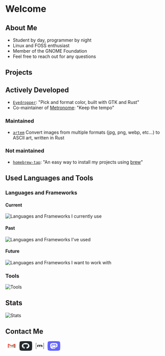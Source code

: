 # Welcome

## About Me
 - Student by day, programmer by night
 - Linux and FOSS enthusiast
 - Member of the GNOME Foundation
 - Feel free to reach out for any questions

## Projects

## Actively Developed
 - [`Eyedropper`](https://github.com/FineFindus/eyedropper): "Pick and format color, built with GTK and Rust"
 - Co-maintainer of [Metronome](https://gitlab.gnome.org/World/metronome): "Keep the tempo"

### Maintained

 - [`artem`](https://github.com/FineFindus/artem) Convert images from multiple formats (jpg, png, webp, etc…) to ASCII art, written in Rust 

### Not maintained
 - [`homebrew-tap`](https://github.com/FineFindus/homebrew-tap): "An easy way to install my projects using [brew](https://github.com/Homebrew/brew/)"

## Used Languages and Tools

### Languages and Frameworks

#### Current
![Languages and Frameworks I currently use](https://skillicons.dev/icons?i=rust,gtk,java)

#### Past
![Languages and Frameworks I've used](https://skillicons.dev/icons?i=dart,flutter,ts)

#### Future
![Languages and Frameworks I want to work with](https://skillicons.dev/icons?i=c,activitypub)


### Tools
![Tools](https://skillicons.dev/icons?i=androidstudio,vscode,neovim,git,github,gitlab,githubactions,bash,linux)

## Stats

![Stats](https://github-readme-stats.vercel.app/api?username=FineFindus)

<!-- ![Languages I use](https://github-readme-stats.vercel.app/api/top-langs?username=FineFindus&layout=compact) -->

## Contact Me

<p align="left">
<a href="mailto:FineFindus@proton.me" target="blank"><img align="center" src="./assets/mail.svg" alt="" height="30" width="40" /></a>
<a href="https://github.com/FineFindus/FineFindus/issues/new" target="blank"><img align="center" src="./assets/github.svg" alt="" height="30" width="40" /></a>
<!-- <a href="https://t.me/FineFindus" target="blank"><img align="center" src="./assets/telegram.svg" alt="" height="30" width="40" /></a> -->
<a href="https://matrix.to/#/@finefindus:matrix.org" target="blank"><img align="center" src="./assets/matrix.svg" alt="" height="30" width="40" /></a>
<a rel="me" href="https://floss.social/@FineFindus" target="blank"><img align="center" src="./assets/mastodon.svg" alt="" height="30" width="40" /></a>
</p>
